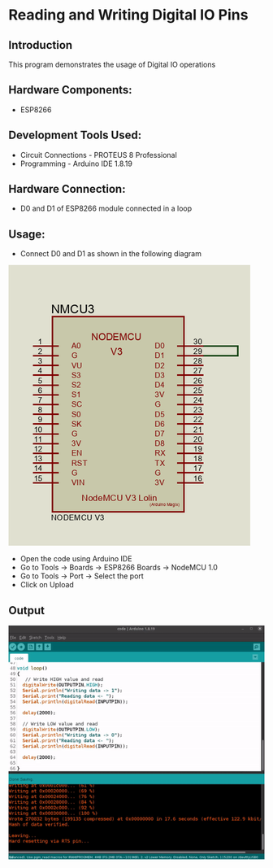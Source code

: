 # Reading and Writing Digital IO Pins

## Introduction

This program demonstrates the usage of Digital IO operations

## Hardware Components:
- ESP8266

## Development Tools Used:
- Circuit Connections - PROTEUS 8 Professional
- Programming - Arduino IDE 1.8.19

## Hardware Connection:
- D0 and D1 of ESP8266 module connected in a loop

## Usage:
- Connect D0 and D1 as shown in the following diagram
<img src=https://github.com/IEEEProjectsBengaluru/ESP8266-Programming/blob/main/Reading%20and%20Writing%20Digital%20IO%20Pins/results/connections.png>

- Open the code using Arduino IDE
- Go to Tools -> Boards -> ESP8266 Boards -> NodeMCU 1.0
- Go to Tools -> Port -> Select the port
- Click on Upload

## Output
<img src=https://github.com/IEEEProjectsBengaluru/ESP8266-Programming/blob/main/Reading%20and%20Writing%20Digital%20IO%20Pins/results/ezgif.com-video-to-gif.gif>

